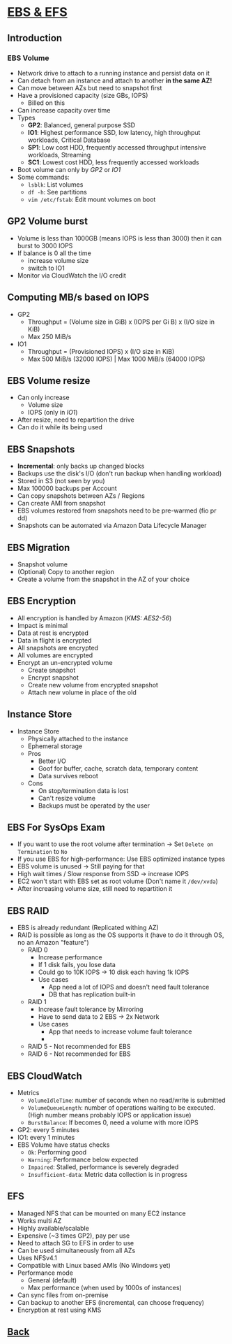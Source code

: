 # [EBS & EFS](../README.md)

## Introduction

### EBS Volume

* Network drive to attach to a running instance and persist data on it
* Can detach from an instance and attach to another __in the same AZ!__
* Can move between AZs but need to snapshot first
* Have a provisioned capacity (size GBs, IOPS)
	* Billed on this
* Can increase capacity over time
* Types
	* __GP2__: Balanced, general purpose SSD
	* __IO1__: Highest performance SSD, low latency, high throughput workloads, Critical Database
	* __SP1__: Low cost HDD, frequently accessed throughput intensive workloads, Streaming
	* __SC1__: Lowest cost HDD, less frequently accessed workloads
* Boot volume can only by _GP2_ or _IO1_
* Some commands:
	* `lsblk`: List volumes
	* `df -h`: See partitions
	* `vim /etc/fstab`: Edit mount volumes on boot

## GP2 Volume burst

* Volume is less than 1000GB (means IOPS is less than 3000) then it can burst to 3000 IOPS
* If balance is 0 all the time
	* increase volume size
	* switch to IO1
* Monitor via CloudWatch the I/O credit

## Computing MB/s based on IOPS

* GP2
	* Throughput = (Volume size in GiB) x (IOPS per Gi B) x (I/O size in KiB)
	* Max 250  MiB/s
* IO1
	* Throughput = (Provisioned IOPS) x (I/O size in KiB)
	* Max 500 MiB/s (32000 IOPS) | Max 1000 MiB/s (64000 IOPS)

## EBS Volume resize

* Can only increase
	* Volume size
	* IOPS (only in _IO1_)
* After resize, need to repartition the drive
* Can do it while its being used

## EBS Snapshots

* __Incremental__: only backs up changed blocks
* Backups use the disk's I/O (don't run backup when handling workload)
* Stored in S3 (not seen by you)
* Max 100000 backups per Account
* Can copy snapshots between AZs / Regions
* Can create AMI from snapshot
* EBS volumes restored from snapshots need to be pre-warmed (fio pr dd)
* Snapshots can be automated via Amazon Data Lifecycle Manager

## EBS Migration

* Snapshot volume
* (Optional) Copy to another region
* Create a volume from the snapshot in the AZ of your choice

## EBS Encryption

* All encryption is handled by Amazon (_KMS: AES2-56_)
* Impact is minimal
* Data at rest is encrypted
* Data in flight is encrypted
* All snapshots are encrypted
* All volumes are encrypted
* Encrypt an un-encrypted volume
	* Create snapshot
	* Encrypt snapshot
	* Create new volume from encrypted snapshot
	* Attach new volume in place of the old

## Instance Store

* Instance Store
	* Physically attached to the instance
	* Ephemeral storage
	* Pros
		* Better I/O
		* Goof for buffer, cache, scratch data, temporary content
		* Data survives reboot
	* Cons
		* On stop/termination data is lost
		* Can't resize volume
		* Backups must be operated by the user

## EBS For SysOps Exam

* If you want to use the root volume after termination -> Set `Delete on Termination` to `No`
* If you use EBS for high-performance: Use EBS optimized instance types
* EBS volume is unused -> Still paying for that
* High wait times / Slow response from SSD -> increase IOPS 
* EC2 won't start with EBS set as root volume (Don't name it `/dev/xvda`)
* After increasing volume size, still need to repartition it

## EBS RAID

* EBS is already redundant (Replicated withing AZ)
* RAID is possible as long as the OS supports it (have to do it through OS, no an Amazon "feature")
	* RAID 0
		* Increase performance
		* If 1 disk fails, you lose data
		* Could go to 10K IOPS -> 10 disk each having 1k IOPS
		* Use cases
			* App need a lot of IOPS and doesn't need fault tolerance
			* DB that has replication built-in
	* RAID 1
		* Increase fault tolerance by Mirroring
		* Have to send data to 2 EBS -> 2x Network
		* Use cases
			* App that needs to increase volume fault tolerance
			* 
	* RAID 5 - Not recommended for EBS 
	* RAID 6 - Not recommended for EBS 

## EBS CloudWatch

* Metrics
	* `VolumeIdleTime`: number of seconds when no read/write is submitted
	* `VolumeQueueLength`: number of operations waiting to be executed. (High number means probably IOPS or application issue)
	* `BurstBalance`: If becomes 0, need a volume with more IOPS
* GP2: every 5 minutes
* IO1: every 1 minutes
* EBS Volume have status checks
	* `Ok`: Performing good
	* `Warning`: Performance below expected
	* `Impaired`: Stalled, performance is severely degraded
	* `Insufficient-data`: Metric data collection is in progress

## EFS

* Managed NFS that can be mounted on many EC2 instance
* Works multi AZ
* Highly available/scalable
* Expensive (~3 times GP2), pay per use
* Need to attach SG to EFS in order to use
* Can be used simultaneously from all AZs
* Uses NFSv4.1
* Compatible with Linux based AMIs (No Windows yet)
* Performance mode
	* General (default)
	* Max performance (when used by 1000s of instances)
* Can sync files from on-premise
* Can backup to another EFS (incremental, can choose frequency)
* Encryption at rest using KMS

## [Back](../README.md)